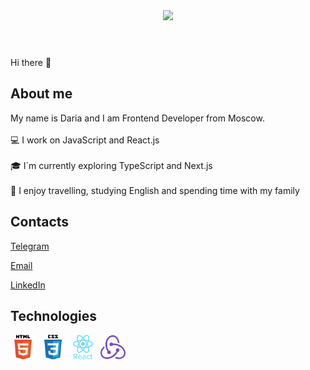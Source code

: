 
<header id="header" align="center">
  <img src="https://i.giphy.com/media/v1.Y2lkPTc5MGI3NjExamd1cjEzdDAwZGhtYzQ0aTc5b3N1NjBkc2lmeGl1ZmppdHQxd3M5eCZlcD12MV9pbnRlcm5hbF9naWZfYnlfaWQmY3Q9cw/M4NykXxUE0HAcK7UJ6/giphy.gif" width="200"/>
</header>
<main>
  Hi there 👋<br>
  <section>
    <h2> About me </h2>
  My name is Daria and I am Frontend Developer from Moscow.<br><br>
💻 I work on JavaScript and React.js<br><br>
🎓 I`m currently exploring TypeScript and Next.js<br><br>
📖 I enjoy travelling, studying English and spending time with my family
    </section>

<section>
    <h2> Contacts </h2>
    <p> <a href="https://t.me/darialant" target="_blank">Telegram</a></p>
   <p>  <a href="mailto:daria.lantyugova@mail.ru target="_blank">Email</a></p>
  <p><a href="#" target="_blank">LinkedIn</a></p>
  </section>

<section>
  <h2>Technologies</h2>
  <img src="https://github.com/devicons/devicon/blob/master/icons/html5/html5-original-wordmark.svg" title="HTML" alt="HTML" width="40" height="40"/>&nbsp;
  <img src="https://github.com/devicons/devicon/blob/master/icons/css3/css3-original-wordmark.svg" title="CSS" alt="CSS" width="40" height="40"/>&nbsp;
  <img src="https://github.com/devicons/devicon/blob/master/icons/react/react-original-wordmark.svg" title="React" alt="React" width="40" height="40"/>&nbsp;
  <img src="https://github.com/devicons/devicon/blob/master/icons/redux/redux-original.svg" title="Redux" alt="Redux " width="40" height="40"/>&nbsp;
</section>
</main>
